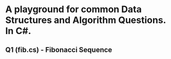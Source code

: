 # A playground for common Data Structures and Algorithm Questions. In C#.

## Q1 (fib.cs) - Fibonacci Sequence